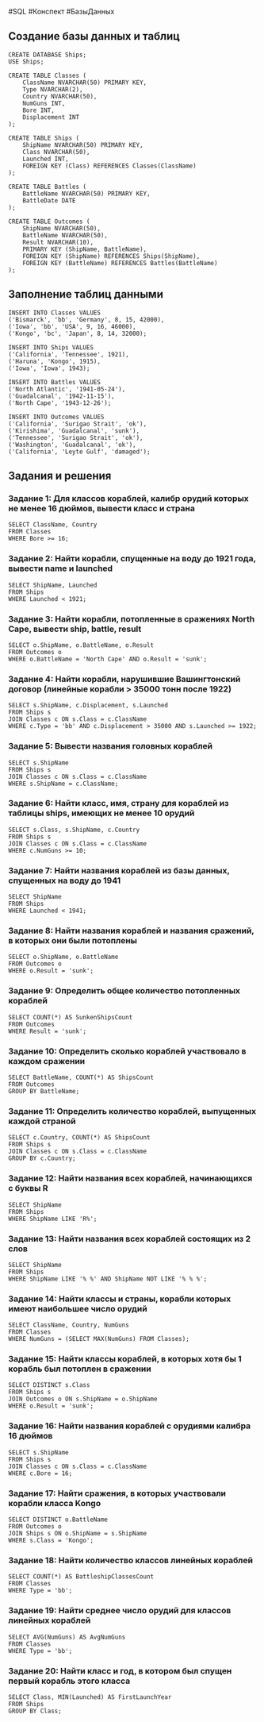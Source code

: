 #SQL #Конспект #БазыДанных 

## Создание базы данных и таблиц

```mysql
CREATE DATABASE Ships;
USE Ships;

CREATE TABLE Classes (
    ClassName NVARCHAR(50) PRIMARY KEY,
    Type NVARCHAR(2),
    Country NVARCHAR(50),
    NumGuns INT,
    Bore INT,
    Displacement INT
);

CREATE TABLE Ships (
    ShipName NVARCHAR(50) PRIMARY KEY,
    Class NVARCHAR(50),
    Launched INT,
    FOREIGN KEY (Class) REFERENCES Classes(ClassName)
);

CREATE TABLE Battles (
    BattleName NVARCHAR(50) PRIMARY KEY,
    BattleDate DATE
);

CREATE TABLE Outcomes (
    ShipName NVARCHAR(50),
    BattleName NVARCHAR(50),
    Result NVARCHAR(10),
    PRIMARY KEY (ShipName, BattleName),
    FOREIGN KEY (ShipName) REFERENCES Ships(ShipName),
    FOREIGN KEY (BattleName) REFERENCES Battles(BattleName)
);
```

## Заполнение таблиц данными

```mysql
INSERT INTO Classes VALUES 
('Bismarck', 'bb', 'Germany', 8, 15, 42000),
('Iowa', 'bb', 'USA', 9, 16, 46000),
('Kongo', 'bc', 'Japan', 8, 14, 32000);

INSERT INTO Ships VALUES 
('California', 'Tennessee', 1921),
('Haruna', 'Kongo', 1915),
('Iowa', 'Iowa', 1943);

INSERT INTO Battles VALUES 
('North Atlantic', '1941-05-24'),
('Guadalcanal', '1942-11-15'),
('North Cape', '1943-12-26');

INSERT INTO Outcomes VALUES 
('California', 'Surigao Strait', 'ok'),
('Kirishima', 'Guadalcanal', 'sunk'),
('Tennessee', 'Surigao Strait', 'ok'),
('Washington', 'Guadalcanal', 'ok'),
('California', 'Leyte Gulf', 'damaged');
```

## Задания и решения

### Задание 1: Для классов кораблей, калибр орудий которых не менее 16 дюймов, вывести класс и страна
```mysql
SELECT ClassName, Country 
FROM Classes 
WHERE Bore >= 16;
```

### Задание 2: Найти корабли, спущенные на воду до 1921 года, вывести name и launched
```mysql
SELECT ShipName, Launched 
FROM Ships 
WHERE Launched < 1921;
```

### Задание 3: Найти корабли, потопленные в сражениях North Cape, вывести ship, battle, result
```mysql
SELECT o.ShipName, o.BattleName, o.Result 
FROM Outcomes o 
WHERE o.BattleName = 'North Cape' AND o.Result = 'sunk';
```

### Задание 4: Найти корабли, нарушившие Вашингтонский договор (линейные корабли > 35000 тонн после 1922)
```mysql
SELECT s.ShipName, c.Displacement, s.Launched 
FROM Ships s 
JOIN Classes c ON s.Class = c.ClassName 
WHERE c.Type = 'bb' AND c.Displacement > 35000 AND s.Launched >= 1922;
```

### Задание 5: Вывести названия головных кораблей
```mysql
SELECT s.ShipName 
FROM Ships s 
JOIN Classes c ON s.Class = c.ClassName 
WHERE s.ShipName = c.ClassName;
```

### Задание 6: Найти класс, имя, страну для кораблей из таблицы ships, имеющих не менее 10 орудий
```mysql
SELECT s.Class, s.ShipName, c.Country 
FROM Ships s 
JOIN Classes c ON s.Class = c.ClassName 
WHERE c.NumGuns >= 10;
```

### Задание 7: Найти названия кораблей из базы данных, спущенных на воду до 1941
```mysql
SELECT ShipName 
FROM Ships 
WHERE Launched < 1941;
```

### Задание 8: Найти названия кораблей и названия сражений, в которых они были потоплены
```mysql
SELECT o.ShipName, o.BattleName 
FROM Outcomes o 
WHERE o.Result = 'sunk';
```

### Задание 9: Определить общее количество потопленных кораблей
```mysql
SELECT COUNT(*) AS SunkenShipsCount 
FROM Outcomes 
WHERE Result = 'sunk';
```

### Задание 10: Определить сколько кораблей участвовало в каждом сражении
```mysql
SELECT BattleName, COUNT(*) AS ShipsCount 
FROM Outcomes 
GROUP BY BattleName;
```

### Задание 11: Определить количество кораблей, выпущенных каждой страной
```mysql
SELECT c.Country, COUNT(*) AS ShipsCount 
FROM Ships s 
JOIN Classes c ON s.Class = c.ClassName 
GROUP BY c.Country;
```

### Задание 12: Найти названия всех кораблей, начинающихся с буквы R
```mysql
SELECT ShipName 
FROM Ships 
WHERE ShipName LIKE 'R%';
```

### Задание 13: Найти названия всех кораблей состоящих из 2 слов
```mysql
SELECT ShipName 
FROM Ships 
WHERE ShipName LIKE '% %' AND ShipName NOT LIKE '% % %';
```

### Задание 14: Найти классы и страны, корабли которых имеют наибольшее число орудий
```mysql
SELECT ClassName, Country, NumGuns 
FROM Classes 
WHERE NumGuns = (SELECT MAX(NumGuns) FROM Classes);
```

### Задание 15: Найти классы кораблей, в которых хотя бы 1 корабль был потоплен в сражении
```mysql
SELECT DISTINCT s.Class 
FROM Ships s 
JOIN Outcomes o ON s.ShipName = o.ShipName 
WHERE o.Result = 'sunk';
```

### Задание 16: Найти названия кораблей с орудиями калибра 16 дюймов
```mysql
SELECT s.ShipName 
FROM Ships s 
JOIN Classes c ON s.Class = c.ClassName 
WHERE c.Bore = 16;
```

### Задание 17: Найти сражения, в которых участвовали корабли класса Kongo
```mysql
SELECT DISTINCT o.BattleName 
FROM Outcomes o 
JOIN Ships s ON o.ShipName = s.ShipName 
WHERE s.Class = 'Kongo';
```

### Задание 18: Найти количество классов линейных кораблей
```mysql
SELECT COUNT(*) AS BattleshipClassesCount 
FROM Classes 
WHERE Type = 'bb';
```

### Задание 19: Найти среднее число орудий для классов линейных кораблей
```mysql
SELECT AVG(NumGuns) AS AvgNumGuns 
FROM Classes 
WHERE Type = 'bb';
```

### Задание 20: Найти класс и год, в котором был спущен первый корабль этого класса
```mysql
SELECT Class, MIN(Launched) AS FirstLaunchYear 
FROM Ships 
GROUP BY Class;
```

